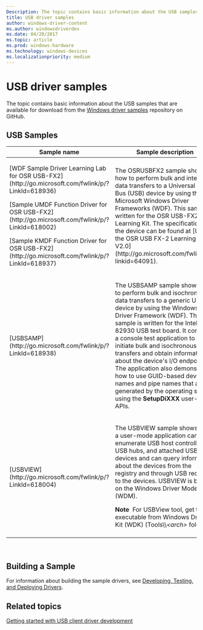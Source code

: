 ```yaml
---
Description: The topic contains basic information about the USB samples that are available for download from the Windows driver samples repository on GitHub.
title: USB driver samples
author: windows-driver-content
ms.author: windowsdriverdev
ms.date: 04/20/2017
ms.topic: article
ms.prod: windows-hardware
ms.technology: windows-devices
ms.localizationpriority: medium
---
```


# USB driver samples


The topic contains basic information about the USB samples that are available for download from the [Windows driver samples](http://go.microsoft.com/fwlink/p/?LinkId=616507) repository on GitHub.

## USB Samples


<table>
<colgroup>
<col width="50%" />
<col width="50%" />
</colgroup>
<thead>
<tr class="header">
<th>Sample name</th>
<th>Sample description</th>
</tr>
</thead>
<tbody>
<tr class="odd">
<td><p>[WDF Sample Driver Learning Lab for OSR USB-FX2](http://go.microsoft.com/fwlink/p/?LinkId=618936)</p>
<p>[Sample UMDF Function Driver for OSR USB-FX2](http://go.microsoft.com/fwlink/p/?LinkId=618002)</p>
<p>[Sample KMDF Function Driver for OSR USB-FX2](http://go.microsoft.com/fwlink/p/?LinkId=618937)</p></td>
<td><p>The OSRUSBFX2 sample shows how to perform bulk and interrupt data transfers to a Universal Serial Bus (USB) device by using the Microsoft Windows Driver Frameworks (WDF). This sample is written for the OSR USB-FX2 Learning Kit. The specification for the device can be found at [Using the OSR USB FX-2 Learning Kit V2.0](http://go.microsoft.com/fwlink/p/?linkid=64091).</p></td>
</tr>
<tr class="even">
<td>[USBSAMP](http://go.microsoft.com/fwlink/p/?LinkId=618938)</td>
<td><p>The USBSAMP sample shows how to perform bulk and isochronous data transfers to a generic USB device by using the Windows Driver Framework (WDF). This sample is written for the Intel 82930 USB test board. It contains a console test application to initiate bulk and isochronous transfers and obtain information about the device's I/O endpoints. The application also demonstrates how to use GUID-based device names and pipe names that are generated by the operating system using the <strong>SetupDiXXX</strong> user-mode APIs.</p></td>
</tr>
<tr class="odd">
<td>[USBVIEW](http://go.microsoft.com/fwlink/p/?LinkId=618004)</td>
<td><p>The USBVIEW sample shows how a user-mode application can enumerate USB host controllers, USB hubs, and attached USB devices and can query information about the devices from the registry and through USB requests to the devices. USBVIEW is based on the Windows Driver Model (WDM).</p>
<div class="alert">
<strong>Note</strong>  For USBView tool, get the executable from Windows Driver Kit (WDK) (Tools\\<em>&lt;arch&gt;</em> folder).
</div>
<div>
 
</div></td>
</tr>
</tbody>
</table>

 

## Building a Sample


For information about building the sample drivers, see [Developing, Testing, and Deploying Drivers](https://msdn.microsoft.com/windows-drivers/develop/visual_studio_driver_development_environment).

## Related topics
[Getting started with USB client driver development](getting-started-with-usb-client-driver-development.md)  



